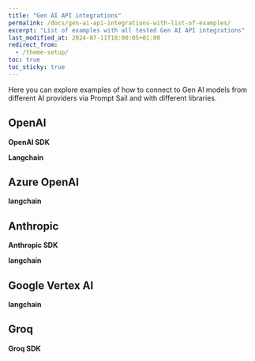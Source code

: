 ```yaml
---
title: "Gen AI API integrations"
permalink: /docs/gen-ai-api-integrations-with-list-of-examples/
excerpt: "List of examples with all tested Gen AI API integrations"
last_modified_at: 2024-07-11T18:00:05+01:00
redirect_from:
  - /theme-setup/
toc: true
toc_sticky: true
---
```

Here you can explore examples of how to connect to Gen AI models from different AI providers via Prompt Sail and with different libraries.

## OpenAI
**OpenAI SDK**

**Langchain**

## Azure OpenAI
**langchain**

## Anthropic
**Anthropic SDK**

**langchain**

## Google Vertex AI
**langchain**

## Groq
**Groq SDK**


